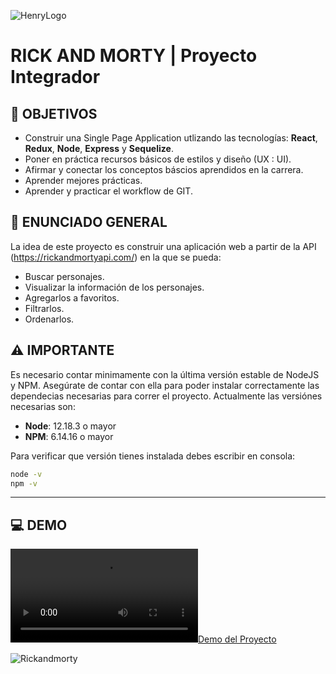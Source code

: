 ![HenryLogo](https://d31uz8lwfmyn8g.cloudfront.net/Assets/logo-henry-white-lg.png)

# **RICK AND MORTY** | Proyecto Integrador

## **📌 OBJETIVOS**

-  Construir una Single Page Application utlizando las tecnologías: **React**, **Redux**, **Node**, **Express** y **Sequelize**.
-  Poner en práctica recursos básicos de estilos y diseño (UX : UI).
-  Afirmar y conectar los conceptos báscios aprendidos en la carrera.
-  Aprender mejores prácticas.
-  Aprender y practicar el workflow de GIT.

## **📖 ENUNCIADO GENERAL**

La idea de este proyecto es construir una aplicación web a partir de la API (https://rickandmortyapi.com/) en la que se pueda:

-  Buscar personajes.
-  Visualizar la información de los personajes.
-  Agregarlos a favoritos.
-  Filtrarlos.
-  Ordenarlos.

## **⚠️ IMPORTANTE**

Es necesario contar minimamente con la última versión estable de NodeJS y NPM. Asegúrate de contar con ella para poder instalar correctamente las dependecias necesarias para correr el proyecto. Actualmente las versiónes necesarias son:

-  **Node**: 12.18.3 o mayor
-  **NPM**: 6.14.16 o mayor

Para verificar que versión tienes instalada debes escribir en consola:

```bash
node -v
npm -v
```
---

## **💻 DEMO**

[![Demo del Proyecto](https://github.com/BenjaMura/Rick_and_Morty/blob/main/Client/src/img/RickAndMortyDemo.mp4)](https://github.com/BenjaMura/Rick_and_Morty/blob/main/Client/src/img/RickAndMortyDemo.mp4)

![Rickandmorty](https://github.com/BenjaMura/Rick_and_Morty/blob/main/Client/src/img/Rick-and-Morty-space.jpg)